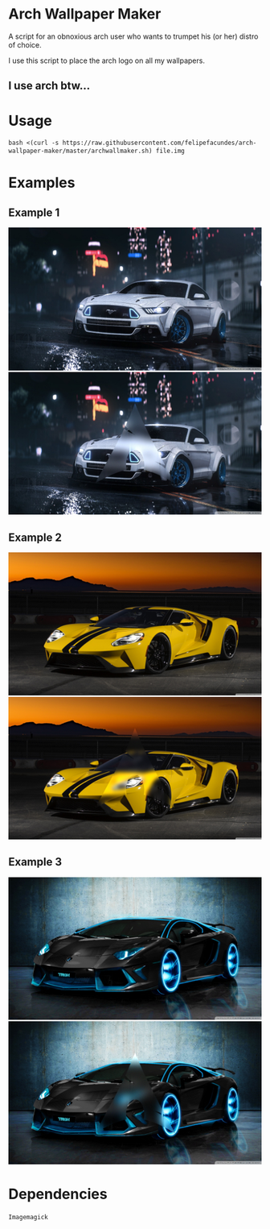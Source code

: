 # Arch Wallpaper Maker

A script for an obnoxious arch user who wants to trumpet his (or her) distro
of choice.

I use this script to place the arch logo on all my wallpapers.

## I use arch btw...

# Usage

```
bash <(curl -s https://raw.githubusercontent.com/felipefacundes/arch-wallpaper-maker/master/archwallmaker.sh) file.img
```

# Examples

## Example 1
![example1](examples/example1.jpg)
![arch btw example1](examples/arch_btw_example1.jpg)

## Example 2
![example2](examples/example2.jpg)
![arch btw example2](examples/arch_btw_example2.jpg)

## Example 3
![example3](examples/example3.jpg)
![arch btw example3](examples/arch_btw_example3.jpg)

# Dependencies

```Imagemagick```
